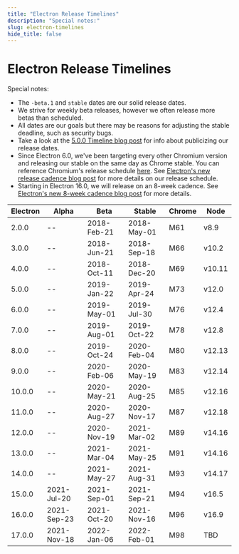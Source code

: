 ```yaml
---
title: "Electron Release Timelines"
description: "Special notes:"
slug: electron-timelines
hide_title: false
---
```


# Electron Release Timelines

Special notes:

* The `-beta.1` and `stable` dates are our solid release dates.
* We strive for weekly beta releases, however we often release more betas than scheduled.
* All dates are our goals but there may be reasons for adjusting the stable deadline, such as security bugs.
* Take a look at the [5.0.0 Timeline blog post](https://electronjs.org/blog/electron-5-0-timeline) for info about publicizing our release dates.
* Since Electron 6.0, we've been targeting every other Chromium version and releasing our stable on the same day as Chrome stable. You can reference Chromium's release schedule [here](https://chromiumdash.appspot.com/schedule). See [Electron's new release cadence blog post](https://www.electronjs.org/blog/12-week-cadence) for more details on our release schedule.
* Starting in Electron 16.0, we will release on an 8-week cadence. See [Electron's new 8-week cadence blog post](https://www.electronjs.org/blog/8-week-cadence) for more details.

| Electron | Alpha | Beta | Stable | Chrome | Node |
| ------- | ----- | ------- | ------ | ------ | ---- |
| 2.0.0 | -- | 2018-Feb-21 | 2018-May-01 | M61 | v8.9 |
| 3.0.0 | -- | 2018-Jun-21 | 2018-Sep-18 | M66 | v10.2 |
| 4.0.0 | -- | 2018-Oct-11 | 2018-Dec-20 | M69 | v10.11 |
| 5.0.0 | -- | 2019-Jan-22 | 2019-Apr-24 | M73 | v12.0 |
| 6.0.0 | -- | 2019-May-01 | 2019-Jul-30 | M76 | v12.4 |
| 7.0.0 | -- | 2019-Aug-01 | 2019-Oct-22 | M78 | v12.8 |
| 8.0.0 | -- | 2019-Oct-24 | 2020-Feb-04 | M80 | v12.13 |
| 9.0.0 | -- | 2020-Feb-06 | 2020-May-19 | M83 | v12.14 |
| 10.0.0 | -- | 2020-May-21 | 2020-Aug-25 | M85 | v12.16 |
| 11.0.0 | -- | 2020-Aug-27 | 2020-Nov-17 | M87 | v12.18 |
| 12.0.0 | -- | 2020-Nov-19 | 2021-Mar-02 | M89 | v14.16 |
| 13.0.0 | -- | 2021-Mar-04 | 2021-May-25 | M91 | v14.16 |
| 14.0.0 | -- | 2021-May-27 | 2021-Aug-31 | M93 | v14.17 |
| 15.0.0 | 2021-Jul-20 | 2021-Sep-01 | 2021-Sep-21 | M94 | v16.5 |
| 16.0.0 | 2021-Sep-23 | 2021-Oct-20 | 2021-Nov-16 | M96 | v16.9 |
| 17.0.0 | 2021-Nov-18 | 2022-Jan-06 | 2022-Feb-01 | M98 | TBD |
